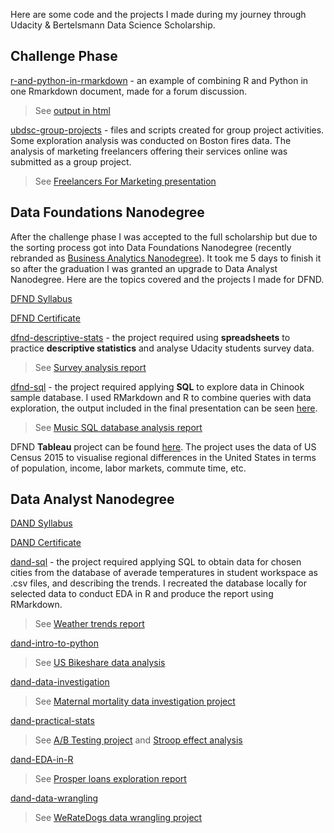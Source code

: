 Here are some code and the projects I made during my journey through Udacity & Bertelsmann Data Science Scholarship.

## Challenge Phase

[r-and-python-in-rmarkdown](https://github.com/TianaQ/udacity-bertelsmann-ds-challenge/tree/master/0-challenge-phase/r-and-python-in-rmarkdown) - an example of combining R and Python in one Rmarkdown document, made for a forum discussion. 
>See [output in html](https://tianaq.github.io/udacity-bertelsmann-ds-challenge/0-challenge-phase/r-and-python-in-rmarkdown/r_and_python_in_rstudio.html)

[ubdsc-group-projects](https://github.com/TianaQ/ubdsc-group-projects) - files and scripts created for group project activities. Some exploration analysis was conducted on Boston fires data. The analysis of marketing freelancers offering their services online was submitted as a group project.

>See [Freelancers For Marketing presentation](https://github.com/TianaQ/ubdsc-group-projects/blob/master/marketing-freelance/Marketing%20Project.pdf)


## Data Foundations Nanodegree

After the challenge phase I was accepted to the full scholarship but due to the sorting process got into Data Foundations Nanodegree (recently rebranded as [Business Analytics Nanodegree](https://www.udacity.com/course/business-analytics-nanodegree--nd098)). It took me 5 days to finish it so after the graduation I was granted an upgrade to Data Analyst Nanodegree. Here are the topics covered and the projects I made for DFND.

[DFND Syllabus](https://github.com/TianaQ/udacity-bertelsmann-ds-challenge/blob/master/0-challenge-phase/dfnd-syllabus.pdf)   

[DFND Certificate](https://confirm.udacity.com/LKPNGKYZ)

[dfnd-descriptive-stats](https://github.com/TianaQ/udacity-bertelsmann-ds-challenge/tree/master/1-dfnd-descriptive-stats) - the project required using __spreadsheets__ to practice __descriptive statistics__ and analyse Udacity students survey data. 
>See [Survey analysis report](https://github.com/TianaQ/udacity-bertelsmann-ds-challenge/blob/master/1-dfnd-descriptive-stats/survey__presentation.pdf)

[dfnd-sql](https://github.com/TianaQ/udacity-bertelsmann-ds-challenge/tree/master/2-dfnd-sql) - the project required applying __SQL__ to explore data in Chinook sample database. I used RMarkdown and R to combine queries with data exploration, the output included in the final presentation can be seen [here](https://tianaq.github.io/udacity-bertelsmann-ds-challenge/2-dfnd-sql/project_sql_output.html).
>See [Music SQL database analysis report](https://github.com/TianaQ/udacity-bertelsmann-ds-challenge/blob/master/2-dfnd-sql/Music%20SQL%20Database%20Analysis.pdf)

DFND __Tableau__ project can be found [here](https://public.tableau.com/profile/tatiana.kurilo#!/vizhome/RegionalDifferencesinUSA/RegionalDifferencesintheUSA). The project uses the data of US Census 2015 to visualise regional differences in the United States in terms of population, income, labor markets, commute time, etc.



## Data Analyst Nanodegree

[DAND Syllabus](https://github.com/TianaQ/udacity-bertelsmann-ds-challenge/blob/master/0-challenge-phase/dand-syllabus-v7.pdf)   

[DAND Certificate](https://confirm.udacity.com/59GCM2E6)

[dand-sql](https://github.com/TianaQ/udacity-bertelsmann-ds-challenge/tree/master/3-dand-sql) - the project required applying SQL to obtain data for chosen cities from the database of averade temperatures in student workspace as .csv files, and describing the trends. I recreated the database locally for selected data to conduct EDA in R and produce the report using RMarkdown.
>See [Weather trends report](https://tianaq.github.io/udacity-bertelsmann-ds-challenge/3-dand-sql/weather_trends.html)

[dand-intro-to-python](https://github.com/TianaQ/udacity-bertelsmann-ds-challenge/tree/master/4-dand-intro-to-python)
>See [US Bikeshare data analysis](https://tianaq.github.io/udacity-bertelsmann-ds-challenge/4-dand-intro-to-python/Bike_Share_Analysis.html)

[dand-data-investigation](https://github.com/TianaQ/udacity-bertelsmann-ds-challenge/tree/master/5-dand-data-investigation)
>See [Maternal mortality data investigation project](https://tianaq.github.io/udacity-bertelsmann-ds-challenge/5-dand-data-investigation/Investigate_a_Dataset.html)

[dand-practical-stats](https://github.com/TianaQ/udacity-bertelsmann-ds-challenge/tree/master/6-dand-practical-stats)
>See [A/B Testing project](https://github.com/TianaQ/udacity-bertelsmann-ds-challenge/tree/master/6-dand-practical-stats/AB_testing.html) and [Stroop effect analysis](https://github.com/TianaQ/udacity-bertelsmann-ds-challenge/tree/master/6-dand-practical-stats/perceptual_phenomenon.html)

[dand-EDA-in-R](https://github.com/TianaQ/udacity-bertelsmann-ds-challenge/tree/master/7-dand-eda-in-r)
>See [Prosper loans exploration report](https://tianaq.github.io/udacity-bertelsmann-ds-challenge/7-dand-eda-in-r/prosper_loans.html)

[dand-data-wrangling](https://github.com/TianaQ/udacity-bertelsmann-ds-challenge/tree/master/8-dand-data-wrangling)
> See [WeRateDogs data wrangling project](https://tianaq.github.io/udacity-bertelsmann-ds-challenge/8-dand-data-wrangling/wrangle_act.html)


